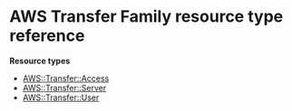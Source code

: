 # AWS Transfer Family resource type reference<a name="AWS_Transfer"></a>

**Resource types**
+ [AWS::Transfer::Access](aws-resource-transfer-access.md)
+ [AWS::Transfer::Server](aws-resource-transfer-server.md)
+ [AWS::Transfer::User](aws-resource-transfer-user.md)